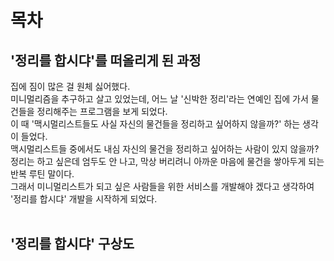 # 목차

## '정리를 합시댜'를 떠올리게 된 과정
집에 짐이 많은 걸 원체 싫어했다.<br>
미니멀리즘을 추구하고 살고 있었는데, 어느 날 '신박한 정리'라는 연예인 집에 가서 물건들을 정리해주는 프로그램을 보게 되었다.<br>
이 때 '맥시멀리스트들도 사실 자신의 물건들을 정리하고 싶어하지 않을까?' 하는 생각이 들었다.<br>
맥시멀리스트들 중에서도 내심 자신의 물건을 정리하고 싶어하는 사람이 있지 않을까?
정리는 하고 싶은데 엄두도 안 나고, 막상 버리려니 아까운 마음에 물건을 쌓아두게 되는 반복 루틴 말이다.<br>
그래서 미니멀리스트가 되고 싶은 사람들을 위한 서비스를 개발해야 겠다고 생각하여 '정리를 합시댜' 개발을 시작하게 되었다.
<br><br>

## '정리를 합시댜' 구상도




